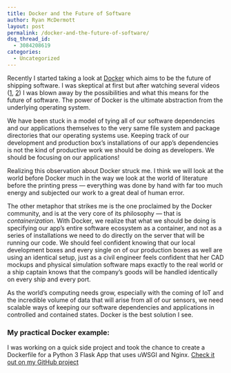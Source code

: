 ```yaml
---
title: Docker and the Future of Software
author: Ryan McDermott
layout: post
permalink: /docker-and-the-future-of-software/
dsq_thread_id:
  - 3084208619
categories:
  - Uncategorized
---
```

Recently I started taking a look at [Docker][1] which aims to be the future of shipping software. I was skeptical at first but after watching several videos ([1][2], [2][3]) I was blown away by the possibilities and what this means for the future of software. The power of Docker is the ultimate abstraction from the underlying operating system.

We have been stuck in a model of tying all of our software dependencies and our applications themselves to the very same file system and package directories that our operating systems use. Keeping track of our development and production box&#8217;s installations of our app&#8217;s dependencies is not the kind of productive work we should be doing as developers. We should be focusing on our applications!

Realizing this observation about Docker struck me. I think we will look at the world before Docker much in the way we look at the world of literature before the printing press &#8212; everything was done by hand with far too much energy and subjected our work to a great deal of human error.

The other metaphor that strikes me is the one proclaimed by the Docker community, and is at the very core of its philosophy &#8212; that is *containerization*. With Docker, we realize that what we should be doing is specifying our app&#8217;s entire software ecosystem as a container, and not as a series of installations we need to do directly on the server that will be running our code. We should feel confident knowing that our local development boxes and every single on of our production boxes as well are using an identical setup, just as a civil engineer feels confident that her CAD mockups and physical simulation software maps exactly to the real world or a ship captain knows that the company&#8217;s goods will be handled identically on every ship and every port.

As the world&#8217;s computing needs grow, especially with the coming of IoT and the incredible volume of data that will arise from all of our sensors, we need scalable ways of keeping our software dependencies and applications in controlled and contained states. Docker is the best solution I see.

### My practical Docker example:

I was working on a quick side project and took the chance to create a Dockerfile for a Python 3 Flask App that uses uWSGI and Nginx. [Check it out on my GitHub project][4]

 [1]: https://www.docker.com/
 [2]: https://www.youtube.com/watch?v=Q5POuMHxW-0
 [3]: https://www.youtube.com/watch?v=pts6F00GFuU
 [4]: https://github.com/ryanmcdermott/docker-flask